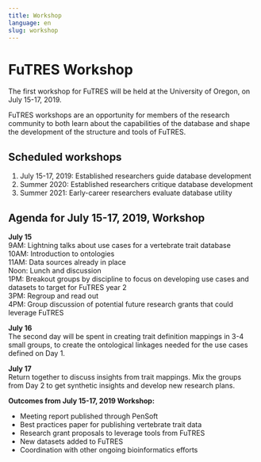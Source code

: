 ```yaml
---
title: Workshop
language: en
slug: workshop 
---
```


# FuTRES Workshop
The first workshop for FuTRES will be held at the University of Oregon, on July 15-17, 2019.

FuTRES workshops are an opportunity for members of the research community to both learn about the capabilities of the database and shape the development of the structure and tools of FuTRES.

## Scheduled workshops
1. July 15-17, 2019: Established researchers guide database development</br>
2. Summer 2020: Established researchers critique database development</br>
3. Summer 2021: Early-career researchers evaluate database utility</br>

## Agenda for July 15-17, 2019, Workshop
<b>July 15</b></br>
9AM: Lightning talks about use cases for a vertebrate trait database</br>
10AM: Introduction to ontologies</br>
11AM: Data sources already in place</br>
Noon: Lunch and discussion</br>
1PM: Breakout groups by discipline to focus on developing use cases and datasets to target for FuTRES year 2</br>
3PM: Regroup and read out</br>
4PM: Group discussion of potential future research grants that could leverage FuTRES</br>

<b>July 16</b></br>
The second day will be spent in creating trait definition mappings in 3-4 small groups, to create the ontological linkages needed for the use cases defined on Day 1. 

<b>July 17</b></br>
Return together to discuss insights from trait mappings. 
Mix the groups from Day 2 to get synthetic insights and develop new research plans.

<b>Outcomes from July 15-17, 2019 Workshop:</b></br>
- Meeting report published through PenSoft</br>
- Best practices paper for publishing vertebrate trait data</br>
- Research grant proposals to leverage tools from FuTRES</br>
- New datasets added to FuTRES</br>
- Coordination with other ongoing bioinformatics efforts
